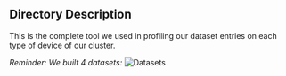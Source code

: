 ## Directory Description

This is the complete tool we used in profiling our dataset entries on each type of device of our cluster.

*Reminder: We built 4 datasets:*
![Datasets](https://user-images.githubusercontent.com/77551993/148938433-70ca64e6-57b4-4134-bcad-164d98be34f2.png)
